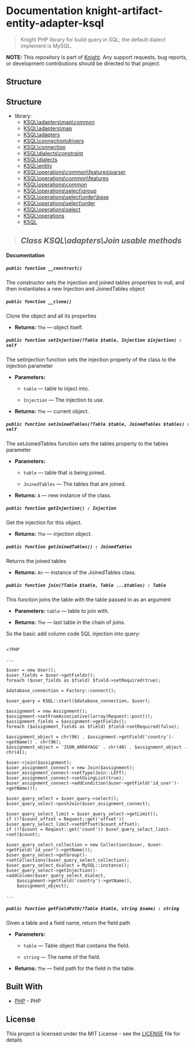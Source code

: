 # Documentation knight-artifact-entity-adapter-ksql

> Knight PHP library for build query in SQL; the default dialect implement is MySQL.

**NOTE:** This repository is part of [Knight](https://github.com/energia-source/knight). Any
support requests, bug reports, or development contributions should be directed to
that project.

## Structure

## Structure

- library:
    - [KSQL\adapters\map\common](https://github.com/energia-source/knight-artifact-entity-adapter-ksql/tree/main/lib/adapters/map/common)
    - [KSQL\adapters\map](https://github.com/energia-source/knight-artifact-entity-adapter-ksql/tree/main/lib/adapters/map)
    - [KSQL\adapters](https://github.com/energia-source/knight-artifact-entity-adapter-ksql/tree/main/lib/adapters)
    - [KSQL\connection\drivers](https://github.com/energia-source/knight-artifact-entity-adapter-ksql/tree/main/lib/connection/drivers)
    - [KSQL\connection](https://github.com/energia-source/knight-artifact-entity-adapter-ksql/tree/main/lib/connection)
    - [KSQL\dialects\constraint](https://github.com/energia-source/knight-artifact-entity-adapter-ksql/tree/main/lib/dialects/constraint)
    - [KSQL\dialects](https://github.com/energia-source/knight-artifact-entity-adapter-ksql/tree/main/lib/dialects)
    - [KSQL\entity](https://github.com/energia-source/knight-artifact-entity-adapter-ksql/tree/main/lib/entity)
    - [KSQL\operations\common\features\parser](https://github.com/energia-source/knight-artifact-entity-adapter-ksql/tree/main/lib/operations/common/features/parser)
    - [KSQL\operations\common\features](https://github.com/energia-source/knight-artifact-entity-adapter-ksql/tree/main/lib/operations/common/features)
    - [KSQL\operations\common](https://github.com/energia-source/knight-artifact-entity-adapter-ksql/tree/main/lib/operations/common)
    - [KSQL\operations\select\group](https://github.com/energia-source/knight-artifact-entity-adapter-ksql/tree/main/lib/operations/select/group)
    - [KSQL\operations\select\order\base](https://github.com/energia-source/knight-artifact-entity-adapter-ksql/tree/main/lib/operations/select/order/base)
    - [KSQL\operations\select\order](https://github.com/energia-source/knight-artifact-entity-adapter-ksql/tree/main/lib/operations/select/order)
    - [KSQL\operations\select](https://github.com/energia-source/knight-artifact-entity-adapter-ksql/tree/main/lib/operations/select)
    - [KSQL\operations](https://github.com/energia-source/knight-artifact-entity-adapter-ksql/tree/main/lib/operations)
    - [KSQL](https://github.com/energia-source/knight-knight-artifact-entity-adapter-ksql/blob/main/lib)

> ## ***Class KSQL\adapters\Join usable methods***

#### Documentation

##### `public function __construct()`

The constructor sets the injection and joined tables properties to null, and then instantiates a new Injection and JoinedTables object

##### `public function __clone()`

Clone the object and all its properties

 * **Returns:** `The` — object itself.

##### `public function setInjection(?Table $table, Injection $injection) : self`

The setInjection function sets the injection property of the class to the injection parameter

 * **Parameters:**
   * `table` — table to inject into.
   * `Injection` — The injection to use.

     <p>
 * **Returns:** `The` — current object.

##### `public function setJoinedTables(?Table $table, JoinedTables $tables) : self`

The setJoinedTables function sets the tables property to the tables parameter

 * **Parameters:**
   * `table` — table that is being joined.
   * `JoinedTables` — The tables that are joined.

     <p>
 * **Returns:** `A` — new instance of the class.

##### `public function getInjection() : Injection`

Get the injection for this object.

 * **Returns:** `The` — injection object.

##### `public function getJoinedTables() : JoinedTables`

Returns the joined tables

 * **Returns:** `An` — instance of the JoinedTables class.

##### `public function join(?Table $table, Table ...$tables) : Table`

This function joins the table with the table passed in as an argument

 * **Parameters:** `table` — table to join with.

     <p>
 * **Returns:** `The` — last table in the chain of joins.

So the basic add column code SQL injection into query:

```

<?PHP

...

$user = new User();
$user_fields = $user->getFields();
foreach ($user_fields as $field) $field->setRequired(true);

$database_connection = Factory::connect();

$user_query = KSQL::start($database_connection, $user);

$assignment = new Assignment();
$assignment->setFromAssociative((array)Request::post());
$assignment_fields = $assignment->getFields();
foreach ($assignment_fields as $field) $field->setRequired(false);

$assignment_object = chr(96) . $assignment->getField('country')->getName() . chr(96);
$assignment_object = 'JSON_ARRAYAGG' . chr(40) . $assignment_object . chr(41);

$user->join($assignment);
$user_assignment_connect = new Join($assignment);
$user_assignment_connect->setType(Join::LEFT);
$user_assignment_connect->setUsingList(true);
$user_assignment_connect->addCondition($user->getField('id_user')->getName());

$user_query_select = $user_query->select();
$user_query_select->pushJoin($user_assignment_connect);

$user_query_select_limit = $user_query_select->getLimit();
if (!!$count_offset = Request::get('offset')) $user_query_select_limit->setOffset($count_offset);
if (!!$count = Request::get('count')) $user_query_select_limit->set($count);

$user_query_select_collection = new Collection($user, $user->getField('id_user')->getName());
$user_query_select->getGroup()->setCollections($user_query_select_collection);
$user_query_select_dialect = MySQL::instance();
$user_query_select->getInjection()->addColumn($user_query_select_dialect,
    $assignment->getField('country')->getName(),
    $assignment_object);

...

```

##### `public function getFieldPath(?Table $table, string $name) : string`

Given a table and a field name, return the field path

 * **Parameters:**
   * `table` — Table object that contains the field.
   * `string` — The name of the field.

     <p>
 * **Returns:** `The` — field path for the field in the table.

## Built With

* [PHP](https://www.php.net/) - PHP

## License

This project is licensed under the MIT License - see the [LICENSE](LICENSE) file for details